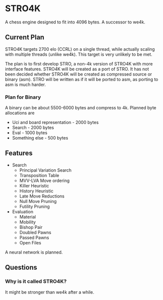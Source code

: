 # STRO4K
A chess engine designed to fit into 4096 bytes. A successor to we4k.

## Current Plan
STRO4K targets 2700 elo (CCRL) on a single thread, while actually scaling with multiple threads (unlike we4k). This target is very unlikely to be met.

The plan is to first develop STRO, a non-4k version of STRO4K with more interface features. STRO4K will be created as a port of STRO. It has not been decided whether STRO4K will be created as compressed source or binary (asm). STRO will be written as if it will be ported to asm, as porting to asm is much harder.

### Plan for Binary
A binary can be about 5500-6000 bytes and compress to 4k. Planned byte allocations are
* Uci and board representation - 2000 bytes
* Search - 2000 bytes
* Eval - 1000 bytes
* Something else - 500 bytes

## Features
* Search
    * Principal Variation Search
    * Transposition Table
    * MVV-LVA Move ordering
    * Killer Heuristic
    * History Heuristic
    * Late Move Reductions
    * Null Move Pruning
    * Futility Pruning
* Evaluation
    * Material
    * Mobility
    * Bishop Pair
    * Doubled Pawns
    * Passed Pawns
    * Open Files

A neural network is planned.

## Questions
### Why is it called STRO4K?
It might be stronger than we4k after a while.
